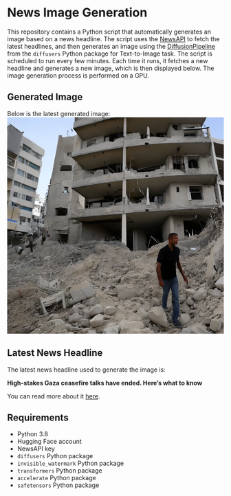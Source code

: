 # News Image Generation
This repository contains a Python script that automatically generates an image based on a news headline. The script uses the [NewsAPI](https://newsapi.org/) to fetch the latest headlines, and then generates an image using the [DiffusionPipeline](https://github.com/huggingface/diffusers) from the `diffusers` Python package for Text-to-Image task.
The script is scheduled to run every few minutes. Each time it runs, it fetches a new headline and generates a new image, which is then displayed below. The image generation process is performed on a GPU.

## Generated Image
Below is the latest generated image:
![Generated Image](image.png)

## Latest News Headline
The latest news headline used to generate the image is:

**High-stakes Gaza ceasefire talks have ended. Here’s what to know**

You can read more about it [here](https://news.google.com/rss/articles/CBMiogFBVV95cUxPUGZvUWtRRVJwemx2alFqM1dUQ1dUTmxvYTJ5WExpb2pIRE04aWlKdk9pTzFuUmRuVVFuUE5oMDdmM2dvbnE4MGVIRmZZN3RTQnlKTXhnMkxoWmg1MnBGQzQ3WUdMNkRyOHdGTEliQXUxVzhJUUlHOFRRbllUdWh6OUVocTVpYkZDcEFCRFJidDhTNGlhSnA5N1NCT09XVHRXWVE?oc=5).

## Requirements
- Python 3.8
- Hugging Face account
- NewsAPI key
- `diffusers` Python package
- `invisible_watermark` Python package
- `transformers` Python package
- `accelerate` Python package
- `safetensors` Python package

